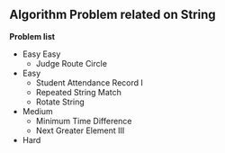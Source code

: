 ## Algorithm Problem related on String

**Problem list**
* Easy Easy
	* Judge Route Circle
* Easy
	* Student Attendance Record I
	* Repeated String Match
	* Rotate String
* Medium
	* Minimum Time Difference
	* Next Greater Element III
* Hard